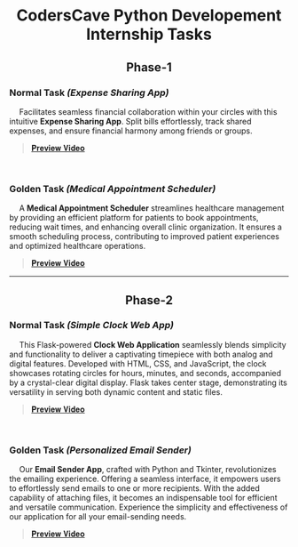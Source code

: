 <h1 align="center"> CodersCave Python Developement Internship Tasks </h1>

<h2 align="center"> Phase-1 </h2>

### Normal Task *(Expense Sharing App)*
&emsp; Facilitates seamless financial collaboration within your circles with this intuitive <b>Expense Sharing App</b>. Split bills effortlessly, track shared expenses, and ensure financial harmony among friends or groups.
> [𝐏𝐫𝐞𝐯𝐢𝐞𝐰 𝐕𝐢𝐝𝐞𝐨](https://www.linkedin.com/posts/rohith-vankayalapati_coderscave-pythondevelopment-internshipproject-activity-7152428691602460672-KHwv)

<br>

### Golden Task *(Medical Appointment Scheduler)*
&emsp; A <b>Medical Appointment Scheduler</b> streamlines healthcare management by providing an efficient platform for patients to book appointments, reducing wait times, and enhancing overall clinic organization. It ensures a smooth scheduling process, contributing to improved patient experiences and optimized healthcare operations.
> [𝐏𝐫𝐞𝐯𝐢𝐞𝐰 𝐕𝐢𝐝𝐞𝐨](https://www.linkedin.com/posts/rohith-vankayalapati_coderscave-pythondevelopment-intern-activity-7152443038676488193-3QDd)

<hr>

<h2 align="center"> Phase-2 </h2>

### Normal Task *(Simple Clock Web App)*
&emsp; This Flask-powered <b>Clock Web Application</b> seamlessly blends simplicity and functionality to deliver a captivating timepiece with both analog and digital features. Developed with HTML, CSS, and JavaScript, the clock showcases rotating circles for hours, minutes, and seconds, accompanied by a crystal-clear digital display. Flask takes center stage, demonstrating its versatility in serving both dynamic content and static files.
> [𝐏𝐫𝐞𝐯𝐢𝐞𝐰 𝐕𝐢𝐝𝐞𝐨](https://www.linkedin.com/posts/rohith-vankayalapati_coderscave-pythondevelopment-intership-activity-7155303600498331651-WamA)

<br>

### Golden Task *(Personalized Email Sender)*
&emsp; Our <b>Email Sender App</b>, crafted with Python and Tkinter, revolutionizes the emailing experience. Offering a seamless interface, it empowers users to effortlessly send emails to one or more recipients. With the added capability of attaching files, it becomes an indispensable tool for efficient and versatile communication. Experience the simplicity and effectiveness of our application for all your email-sending needs.
> [𝐏𝐫𝐞𝐯𝐢𝐞𝐰 𝐕𝐢𝐝𝐞𝐨](https://www.linkedin.com/posts/rohith-vankayalapati_coderscave-pythondevelopment-internship-activity-7158128280401858560-kr1X)
